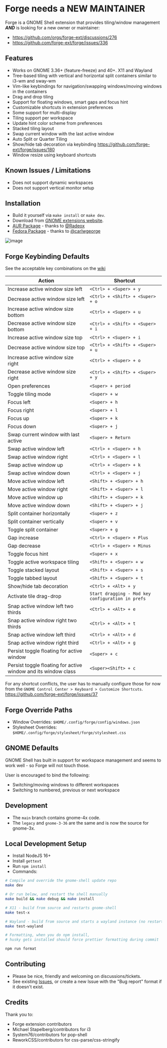 # Forge needs a NEW MAINTAINER

Forge is a GNOME Shell extension that provides tiling/window management **_AND_** is looking for a new owner or maintainer:
- https://github.com/orgs/forge-ext/discussions/276
- https://github.com/forge-ext/forge/issues/336

## Features

- Works on GNOME 3.36+ (feature-freeze) and 40+. X11 and Wayland
- Tree-based tiling with vertical and horizontal split containers similar to i3-wm and sway-wm
- Vim-like keybindings for navigation/swapping windows/moving windows in the containers
- Drag and drop tiling
- Support for floating windows, smart gaps and focus hint
- Customizable shortcuts in extension preferences
- Some support for multi-display
- Tiling support per workspace
- Update hint color scheme from preferences
- Stacked tiling layout
- Swap current window with the last active window
- Auto Split or Quarter Tiling
- Show/hide tab decoration via keybinding https://github.com/forge-ext/forge/issues/180
- Window resize using keyboard shortcuts

## Known Issues / Limitations

- Does not support dynamic workspaces
- Does not support vertical monitor setup

## Installation

- Build it yourself via `make install` or `make dev`.
- Download from [GNOME extensions website](https://extensions.gnome.org/extension/4481/forge/).
- [AUR Package](https://aur.archlinux.org/packages/gnome-shell-extension-forge) - thanks to [@Radeox](https://github.com/Radeox)
- [Fedora Package](https://packages.fedoraproject.org/pkgs/gnome-shell-extension-forge/gnome-shell-extension-forge/) - thanks to [@carlwgeorge](https://github.com/carlwgeorge)

![image](https://user-images.githubusercontent.com/348125/146386593-8f53ea8b-2cf3-4d44-a613-bbcaf89f9d4a.png)

## Forge Keybinding Defaults

See the acceptable key combinations on the [wiki](https://github.com/forge-ext/forge/wiki/Keyboard-Shortcuts)

| Action | Shortcut |
| --- | --- |
| Increase active window size left | `<Ctrl> + <Super> + y` |
| Decrease active window size left | `<Ctrl> + <Shift> + <Super> + o` |
| Increase active window size bottom | `<Ctrl> + <Super> + u` |
| Decrease active window size bottom | `<Ctrl> + <Shift> + <Super> + i` |
| Increase active window size top | `<Ctrl> + <Super> + i` |
| Decrease active window size top | `<Ctrl> + <Shift> + <Super> + u` |
| Increase active window size right | `<Ctrl> + <Super> + o` |
| Decrease active window size right | `<Ctrl> + <Shift> + <Super> + y` |
| Open preferences | `<Super> + period` |
| Toggle tiling mode |`<Super> + w` |
| Focus left | `<Super> + h` |
| Focus right | `<Super> + l` |
| Focus up | `<Super> + k` |
| Focus down | `<Super> + j` |
| Swap current window with last active | `<Super> + Return` |
| Swap active window left | `<Ctrl> + <Super> + h` |
| Swap active window right | `<Ctrl> + <Super> + l` |
| Swap active window up | `<Ctrl> + <Super> + k` |
| Swap active window down | `<Ctrl> + <Super> + j` |
| Move active window left | `<Shift> + <Super> + h` |
| Move active window right | `<Shift> + <Super> + l` |
| Move active window up | `<Shift> + <Super> + k` |
| Move active window down | `<Shift> + <Super> + j` |
| Split container horizontally | `<Super> + z` |
| Split container vertically | `<Super> + v` |
| Toggle split container | `<Super> + g` |
| Gap increase | `<Ctrl> + <Super> + Plus` |
| Gap decrease | `<Ctrl> + <Super> + Minus` |
| Toggle focus hint | `<Super> + x` |
| Toggle active workspace tiling | `<Shift> + <Super> + w` |
| Toggle stacked layout | `<Shift> + <Super> + s` |
| Toggle tabbed layout | `<Shift> + <Super> + t` |
| Show/hide tab decoration | `<Ctrl> + <Alt> + y` |
| Activate tile drag-drop | `Start dragging - Mod key configuration in prefs` |
| Snap active window left two thirds | `<Ctrl> + <Alt> + e` |
| Snap active window right two thirds | `<Ctrl> + <Alt> + t` |
| Snap active window left third | `<Ctrl> + <Alt> + d` |
| Snap active window right third | `<Ctrl> + <Alt> + g` |
| Persist toggle floating for active window | `<Super> + c` |
| Persist toggle floating for active window and its window class | `<Super><Shift> + c` |

For any shortcut conflicts, the user has to manually configure those for now from the
`GNOME Control Center > Keyboard > Customize Shortcuts`. https://github.com/forge-ext/forge/issues/37

## Forge Override Paths

- Window Overrides: `$HOME/.config/forge/config/windows.json`
- Stylesheet Overrides: `$HOME/.config/forge/stylesheet/forge/stylesheet.css`

## GNOME Defaults

GNOME Shell has built in support for workspace management and seems to work well - so Forge will not touch those.

User is encouraged to bind the following:
- Switching/moving windows to different workspaces
- Switching to numbered, previous or next workspace

## Development

- The `main` branch contains gnome-4x code.
- The `legacy` and `gnome-3-36` are the same and is now the source for gnome-3x.

## Local Development Setup

- Install NodeJS 16+
- Install `gettext`
- Run `npm install`
- Commands:

```bash
# Compile and override the gnome-shell update repo
make dev

# Or run below, and restart the shell manually
make build && make debug && make install

# X11 - build from source and restarts gnome-shell
make test-x

# Wayland - build from source and starts a wayland instance (no restart)
make test-wayland

# Formatting, when you do npm install,
# husky gets installed should force prettier formatting during commit

npm run format
```

## Contributing

- Please be nice, friendly and welcoming on discussions/tickets.
- See existing [Issues](https://github.com/forge-ext/forge/issues), or create a new Issue with the "Bug report" format if it doesn't exist.

## Credits

Thank you to:
- Forge extension contributors
- Michael Stapelberg/contributors for i3
- System76/contributors for pop-shell
- ReworkCSS/contributors for css-parse/css-stringify